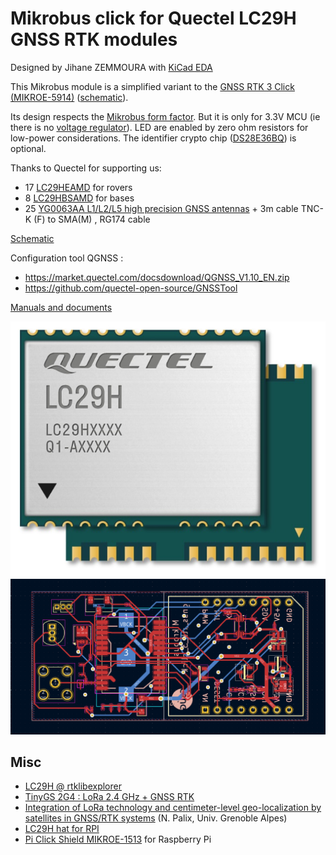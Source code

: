 # Mikrobus click for Quectel LC29H GNSS RTK modules

Designed by Jihane ZEMMOURA with [KiCad EDA](https://www.kicad.org/)

This Mikrobus module is a simplified variant to the [GNSS RTK 3 Click (MIKROE-5914)](https://www.mikroe.com/gnss-rtk-3-click) ([schematic](../../doc/gnss_rtk_3_click/GNSS_RTK_3_Click_v100_Schematic.PDF)).

Its design respects the [Mikrobus form factor](https://download.mikroe.com/documents/standards/mikrobus/mikrobus-standard-specification-v200.pdf). But it is only for 3.3V MCU (ie there is no [voltage regulator](https://product.torexsemi.com/en/system/files/series/xc6209.pdf)). LED are enabled by zero ohm resistors for low-power considerations. The identifier crypto chip ([DS28E36BQ](https://www.maximintegrated.com/en/products/embedded-security/secure-authenticators/DS28C36.html/storefront/my-quotes.html)) is optional.

Thanks to Quectel for supporting us:
* 17 [LC29HEAMD](https://www.quectel.com/product/gnss-lc29h) for rovers
* 8 [LC29HBSAMD](https://www.quectel.com/product/gnss-lc29h) for bases
* 25 [YG0063AA L1/L2/L5 high precision GNSS antennas](https://www.quectel.com/product/yg0063aa-high-precision-gnss-screw-mount-antenna/) + 3m cable TNC-K (F) to SMA(M) , RG174 cable

[Schematic](schematic.pdf)

Configuration tool QGNSS :
* https://market.quectel.com/docsdownload/QGNSS_V1.10_EN.zip
* https://github.com/quectel-open-source/GNSSTool

[Manuals and documents](../../doc/quectel)

![lc29h](lc29h.jpg)
![](lc29h_mikrobus_layers.png)

## Misc
* [LC29H @ rtklibexplorer](https://rtklibexplorer.wordpress.com/?s=LC29H)
* [TinyGS 2G4 : LoRa 2.4 GHz + GNSS RTK](https://github.com/thingsat/tinygs_2g4station)
* [Integration of LoRa technology and centimeter-level geo-localization by satellites in GNSS/RTK systems](https://journees-lpwan-2023.liglab.fr/Presentations/poster-RTK-LoRa.pdf) (N. Palix, Univ. Grenoble Alpes)
* [LC29H hat for RPI](https://www.waveshare.com/wiki/LC29H(XX)_GPS/RTK_HAT)
* [Pi Click Shield MIKROE-1513](https://www.mikroe.com/pi-click-shield-connectors-soldered) for Raspberry Pi
